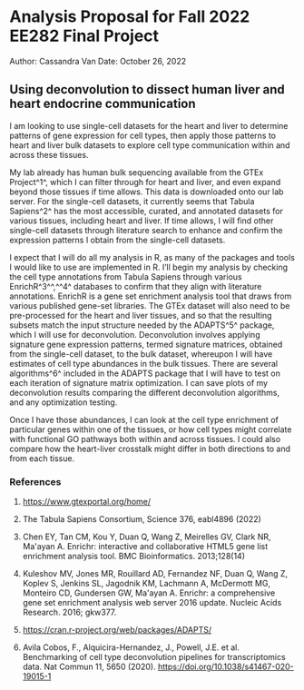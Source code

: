 # Analysis Proposal for Fall 2022 EE282 Final Project

Author: Cassandra Van
Date: October 26, 2022

## Using deconvolution to dissect human liver and heart endocrine communication

I am looking to use single-cell datasets for the heart and liver to determine patterns of gene expression for cell types, then apply those patterns to heart and liver bulk datasets to explore cell type communication within and across these tissues.

My lab already has human bulk sequencing available from the GTEx Project^1^, which I can filter through for heart and liver, and even expand beyond those tissues if time allows. This data is downloaded onto our lab server. For the single-cell datasets, it currently seems that Tabula Sapiens^2^ has the most accessible, curated, and annotated datasets for various tissues, including heart and liver. If time allows, I will find other single-cell datasets through literature search to enhance and confirm the expression patterns I obtain from the single-cell datasets.

I expect that I will do all my analysis in R, as many of the packages and tools I would like to use are implemented in R. I’ll begin my analysis by checking the cell type annotations from Tabula Sapiens through various EnrichR^3^^,^^4^ databases to confirm that they align with literature annotations. EnrichR is a gene set enrichment analysis tool that draws from various published gene-set libraries. The GTEx dataset will also need to be pre-processed for the heart and liver tissues, and so that the resulting subsets match the input structure needed by the ADAPTS^5^ package, which I will use for deconvolution. Deconvolution involves applying signature gene expression patterns, termed signature matrices, obtained from the single-cell dataset, to the bulk dataset, whereupon I will have estimates of cell type abundances in the bulk tissues. There are several algorithms^6^ included in the ADAPTS package that I will have to test on each iteration of signature matrix optimization. I can save plots of my deconvolution results comparing the different deconvolution algorithms, and any optimization testing.

Once I have those abundances, I can look at the cell type enrichment of particular genes within one of the tissues, or how cell types might correlate with functional GO pathways both within and across tissues. I could also compare how the heart-liver crosstalk might differ in both directions to and from each tissue.

### References

1. https://www.gtexportal.org/home/

2. The Tabula Sapiens Consortium, Science 376, eabl4896 (2022)

3. Chen EY, Tan CM, Kou Y, Duan Q, Wang Z, Meirelles GV, Clark NR, Ma'ayan A. Enrichr: interactive and collaborative HTML5 gene list enrichment analysis tool. BMC Bioinformatics. 2013;128(14)

4. Kuleshov MV, Jones MR, Rouillard AD, Fernandez NF, Duan Q, Wang Z, Koplev S, Jenkins SL, Jagodnik KM, Lachmann A, McDermott MG, Monteiro CD, Gundersen GW, Ma'ayan A. Enrichr: a comprehensive gene set enrichment analysis web server 2016 update. Nucleic Acids Research. 2016; gkw377. 

5. https://cran.r-project.org/web/packages/ADAPTS/

6. Avila Cobos, F., Alquicira-Hernandez, J., Powell, J.E. et al. Benchmarking of cell type deconvolution pipelines for transcriptomics data. Nat Commun 11, 5650 (2020). https://doi.org/10.1038/s41467-020-19015-1




